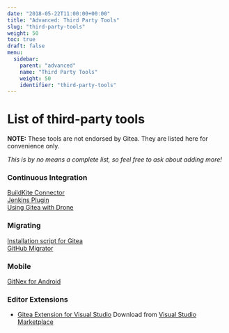 ```yaml
---
date: "2018-05-22T11:00:00+00:00"
title: "Advanced: Third Party Tools"
slug: "third-party-tools"
weight: 50
toc: true
draft: false
menu:
  sidebar:
    parent: "advanced"
    name: "Third Party Tools"
    weight: 50
    identifier: "third-party-tools"
---
```


# List of third-party tools
**NOTE:** These tools are not endorsed by Gitea. They are listed here for convenience only.

*This is by no means a complete list, so feel free to ask about adding more!*

### Continuous Integration
[BuildKite Connector](https://github.com/techknowlogick/gitea-buildkite-connector)  
[Jenkins Plugin](https://github.com/jenkinsci/gitea-plugin)  
[Using Gitea with Drone](https://docs.drone.io/installation/gitea/)


### Migrating
[Installation script for Gitea](https://git.coolaj86.com/coolaj86/gitea-installer.sh)  
[GitHub Migrator](https://gitea.com/gitea/migrator)


### Mobile
[GitNex for Android](https://gitlab.com/mmarif4u/gitnex)

###  Editor Extensions
 - [Gitea Extension for Visual Studio](https://github.com/maikebing/Gitea.VisualStudio)   Download from   [Visual Studio Marketplace](https://marketplace.visualstudio.com/items?itemName=MysticBoy.GiteaExtensionforVisualStudio)
